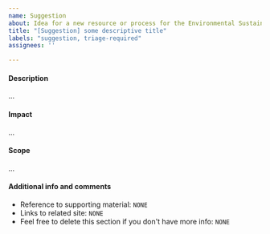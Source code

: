 ```yaml
---
name: Suggestion
about: Idea for a new resource or process for the Environmental Sustainability TAG and you are not sure if you are the right person to work on it, or you want to get feedback from others to refine the idea
title: "[Suggestion] some descriptive title"
labels: "suggestion, triage-required"
assignees: ''

---
```


<!-- Thank you for contributing to the TAG!
    Please remind that an issue is not the place to ask a question.
    The README documents how to reach us https://github.com/cncf/tag-env-sustainability#meetings! 
    Thank you :) -->

#### Description
<!-- describe your idea here -->

...

#### Impact
<!-- Describe your hopes for how this would reduce risk for the cloud native ecosystem. Who will this help? How will it help them? -->

...

#### Scope
<!-- How much effort will this take? ok to provide a range of options if or "not yet determined"  -->

...

#### Additional info and comments
- Reference to supporting material: `NONE`
- Links to related site: `NONE`
- Feel free to delete this section if you don't have more info: `NONE`
